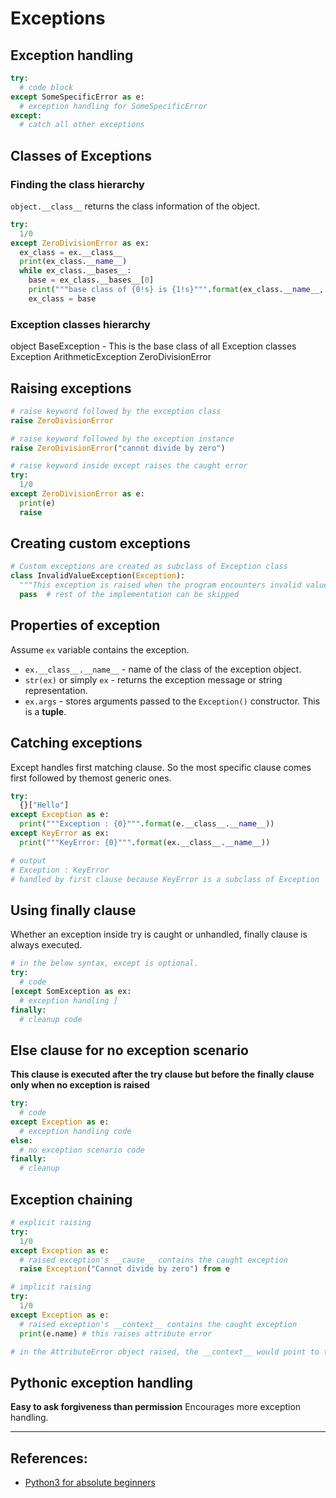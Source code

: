 # Exceptions

## Exception handling
```Python
try:
  # code block
except SomeSpecificError as e:
  # exception handling for SomeSpecificError
except:
  # catch all other exceptions
```

## Classes of Exceptions 

### Finding the class hierarchy
`object.__class__` returns the class information of the object.
```Python
try:
  1/0
except ZeroDivisionError as ex:
  ex_class = ex.__class__
  print(ex_class.__name__)
  while ex_class.__bases__:
    base = ex_class.__bases__[0]
    print("""base class of {0!s} is {1!s}""".format(ex_class.__name__, base.__name__))
    ex_class = base
```

### Exception classes hierarchy
object
  BaseException - This is the base class of all Exception classes
    Exception
      ArithmeticException
        ZeroDivisionError

## Raising exceptions
```Python
# raise keyword followed by the exception class
raise ZeroDivisionError

# raise keyword followed by the exception instance
raise ZeroDivisionError("cannot divide by zero")

# raise keyword inside except raises the caught error
try:
  1/0
except ZeroDivisionError as e:
  print(e)
  raise
```

## Creating custom exceptions
```Python
# Custom exceptions are created as subclass of Exception class
class InvalidValueException(Exception):
  """This exception is raised when the program encounters invalid value for a integer variable"""
  pass  # rest of the implementation can be skipped 
```

## Properties of exception
Assume `ex` variable contains the exception.
* `ex.__class__.__name__` - name of the class of the exception object.
* `str(ex)` or simply `ex` - returns the exception message or string representation.
* `ex.args` - stores arguments passed to the `Exception()` constructor. This is a **tuple**.

## Catching exceptions
Except handles first matching clause. So the most specific clause comes first followed by themost generic ones.
```Python
try:
  {}["Hello"]
except Exception as e:
  print("""Exception : {0}""".format(e.__class__.__name__))
except KeyError as ex:
  print("""KeyError: {0}""".format(ex.__class__.__name__))

# output 
# Exception : KeyError
# handled by first clause because KeyError is a subclass of Exception
```

## Using finally clause
Whether an exception inside try is caught or unhandled, finally clause is always executed.
```Python
# in the below syntax, except is optional.
try:
  # code
[except SomException as ex:
  # exception handling ]
finally:
  # cleanup code
```

## Else clause for no exception scenario
**This clause is executed after the try clause but before the finally clause only when no exception is raised**
```Python
try:
  # code
except Exception as e:
  # exception handling code
else:
  # no exception scenario code
finally:
  # cleanup 
```

## Exception chaining
```Python
# explicit raising
try:
  1/0
except Exception as e:
  # raised exception's __cause__ contains the caught exception
  raise Exception("Cannot divide by zero") from e

# implicit raising
try:
  1/0
except Exception as e:
  # raised exception's __context__ contains the caught exception
  print(e.name) # this raises attribute error

# in the AttributeError object raised, the __context__ would point to the ZeroDivisionError.
```

## Pythonic exception handling
**Easy to ask forgiveness than permission**
Encourages more exception handling.

---

## References:
* [Python3 for absolute beginners](https://www.amazon.in/Python-Absolute-Beginners-Tim-Hall/dp/1430216328)
